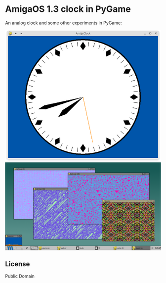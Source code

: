 # AmigaOS 1.3 clock in PyGame

An analog clock and some other experiments in PyGame:

![screenshot](https://github.com/mdoege/AmigaClock/raw/master/amigaclock.png "AmigaClock screenshot")
![screenshot](https://github.com/mdoege/AmigaClock/raw/master/screenshot.png "Cell, Dazzler, cpumon screenshot")

## License

Public Domain
